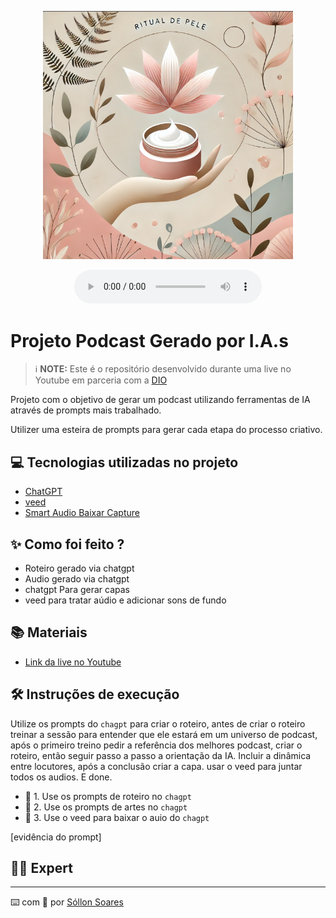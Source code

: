<p align="center">
<img 
    src="./assets/cover.png"
    width="400"
/>
</p>
<div align="center">
    <audio src="output/podcast_editado.MP3" controls title="Podcast editado"></audio>
</div>

# Projeto Podcast Gerado por I.A.s


 > ℹ️ **NOTE:** Este é o repositório desenvolvido durante uma live no Youtube em parceria com a [DIO](https://dio.me)

Projeto com o objetivo de gerar um podcast utilizando ferramentas de IA através de prompts mais trabalhado.

Utilizer uma esteira de prompts para gerar cada etapa do processo criativo.

## 💻 Tecnologias utilizadas no projeto

- [ChatGPT](https://chat.openai.com/) 
- [veed](https://www.veed.io/)
- [Smart Audio Baixar Capture](https://chromewebstore.google.com/detail/smart-audio-capture/lfohcapleakcfmajfdeomgobhecliepj?hl=pt-BR&utm_source=ext_sidebar)

## ✨ Como foi feito ?

- Roteiro gerado via chatgpt
- Audio gerado via chatgpt
- chatgpt Para gerar capas
- veed para tratar aúdio e adicionar sons de fundo

## 📚 Materiais

- [Link da live no Youtube](https://www.youtube.com)

## 🛠️ Instruções de execução

Utilize os prompts do `chagpt` para criar o roteiro, antes de criar o roteiro treinar a sessão para entender que ele estará em um universo de podcast, após o primeiro treino pedir a referência dos melhores podcast, criar o roteiro, então seguir passo a passo a orientação da IA. Incluir a dinâmica entre locutores, após a conclusão criar a capa. usar o veed para juntar todos os audios. E done.

- 🤖 1. Use os prompts de roteiro no `chagpt`
- 🤖 2. Use os prompts de artes no `chagpt`
- 🤖 3. Use o veed para baixar o auio do `chagpt`

[evidência do prompt]

## 👨‍💻 Expert
<p>

---

⌨️ com 💜 por [Sóllon Soares](https://github.com/SollonSoares)
